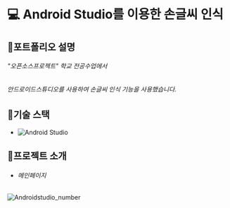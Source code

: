 # 💻 Android Studio를 이용한 손글씨 인식

## 📌포트폴리오 설명
###### "오픈소스프로젝트" 학교 전공수업에서 
###### 안드로이드스튜디오를 사용하여 손글씨 인식 기능을 사용했습니다.

## 📝기술 스택
* ![Android Studio](https://img.shields.io/badge/Android%20Studio-3DDC84.svg?&style=for-the-badge&logo=Android%20Studio&logoColor=white)

## 📝프로젝트 소개
* ###### 메인페이지
![Androidstudio_number](https://user-images.githubusercontent.com/101712060/230439217-229975f3-0c84-4bfd-a65e-071349c8ce9b.png)

